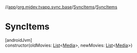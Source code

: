 //[app](../../../index.md)/[org.mjdev.tvapp.sync.base](../index.md)/[SyncItems](index.md)/[SyncItems](-sync-items.md)

# SyncItems

[androidJvm]\
constructor(oldMovies: [List](https://kotlinlang.org/api/latest/jvm/stdlib/kotlin.collections/-list/index.html)&lt;[Media](../../org.mjdev.tvapp.data.local/-media/index.md)&gt;, newMovies: [List](https://kotlinlang.org/api/latest/jvm/stdlib/kotlin.collections/-list/index.html)&lt;[Media](../../org.mjdev.tvapp.data.local/-media/index.md)&gt;)
